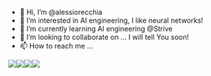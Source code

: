 - 👋 Hi, I’m @alessiorecchia
- 👀 I’m interested in AI engineering, I like neural networks!
- 🌱 I’m currently learning AI engineering @Strive
- 💞️ I’m looking to collaborate on ... I will tell You soon!
- 📫 How to reach me ...


![](https://img.shields.io/badge/OS-Ubuntu-orange?style=flat-square&logo=linux&logoColor=#FCC624&color=2bbc8a)![](https://img.shields.io/badge/OS-Ubuntu-orange?style=flat-square&logo=linux&logoColor=#FCC624&color=2bbc8a)![](https://img.shields.io/badge/OS-Ubuntu-orange?style=flat-square&logo=linux&logoColor=#FCC624&color=2bbc8a)![](https://img.shields.io/badge/OS-Ubuntu-orange?style=flat-square&logo=linux&logoColor=#FCC624&color=2bbc8a)
<!---
alessiorecchia/alessiorecchia is a ✨ special ✨ repository because its `README.md` (this file) appears on your GitHub profile.
You can click the Preview link to take a look at your changes.
--->
